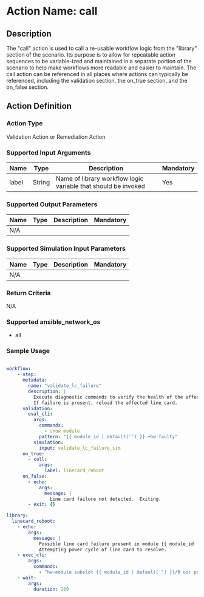 # Action Name: call

## Description
The "call" action is used to call a re-usable workflow logic from the "library" section of the scenario.  Its purpose is to allow for repeatable action sequences to be variable-ized and maintained in a separate portion of the scenario to help make workflows more readable and easier to maintain.  The call action can be referenced in all places where actions can typically be referenced, including the validation section, the on_true section, and the on_false section.  

## Action Definition

### Action Type
Validation Action or Remediation Action

### Supported Input Arguments

| Name | Type | Description | Mandatory |
|------|------|-------------|-----------|
| label | String | Name of library workflow logic variable that should be invoked  | Yes |

### Supported Output Parameters

| Name | Type | Description | Mandatory |
|------|------|-------------|-----------|
| N/A |  |  |  |

### Supported Simulation Input Parameters

| Name | Type | Description | Mandatory |
|------|------|-------------|-----------|
| N/A |  |  |  |

### Return Criteria ###

N/A

### Supported ansible_network_os

- all

### Sample Usage

``` yaml

workflow:
    - step:
      metadata:
        name: "validate_lc_failure"
        description: |
          Execute diagnostic commands to verify the health of the affected line card.
          If failure is present, reload the affected line card.
      validation:
        eval_cli:
          args:
            commands:
              - show module
            pattern: "{{ module_id | default('') }}.+hw-faulty"
          simulation:
            input: validate_lc_failure_sim
      on_true:
        - call:
            args:
              label: linecard_reboot
      on_false:
        - echo: 
            args:
              message: |
                Line card failure not detected.  Exiting.
        - exit: {}

library:
  linecard_reboot:
    - echo: 
        args:
          message: |
            Possible line card failure present in module {{ module_id | default('') }}.
            Attempting power cycle of line card to resolve.
    - exec_cli:
        args:
          commands:
            - "hw-module subslot {{ module_id | default('') }}/0 oir power-cycle force"
    - wait:
        args:
          duration: 100

```